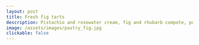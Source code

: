 ```yaml
---
layout: post
title: Fresh fig tarts
description: Pistachio and rosewater cream, fig and rhubarb compote, pomegranate, shortcrust
image: /assets/images/pastry_fig.jpg
clickable: false
---
```

